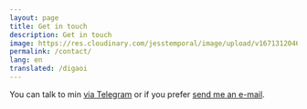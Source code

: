 ```yaml
---
layout: page
title: Get in touch
description: Get in touch
image: https://res.cloudinary.com/jesstemporal/image/upload/v1671312046/logo_mh5fv4.png
permalink: /contact/
lang: en
translated: /digaoi
---
```


You can talk to min [via Telegram](https://t.me/jtemporal) or if you prefer [send me an e-mail](mailto:hello@jtemporal.com).

